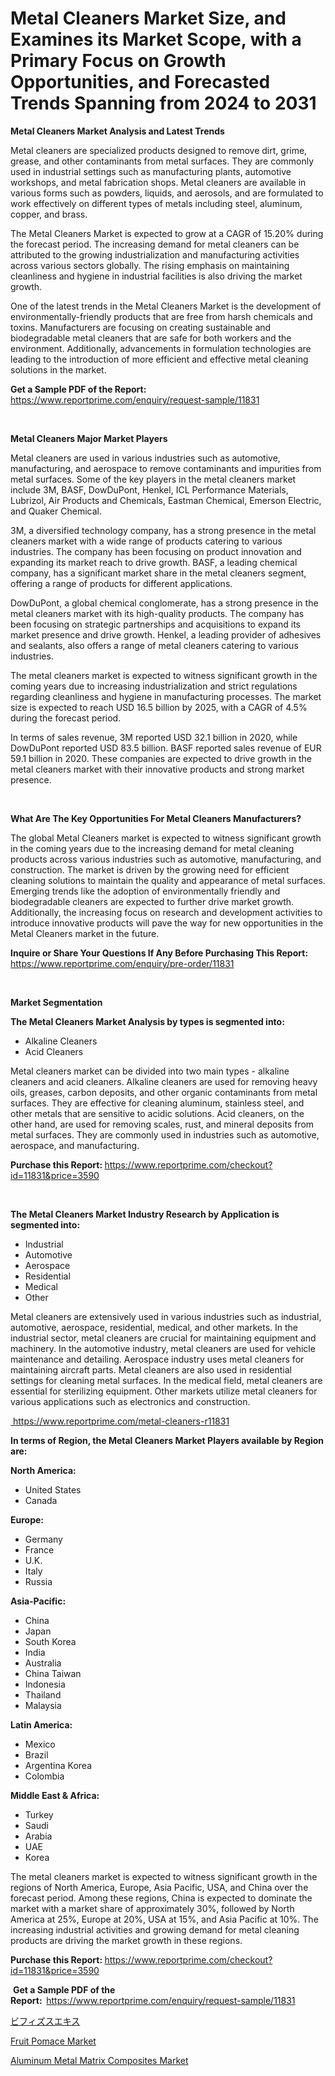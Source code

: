 <p><h1>Metal Cleaners Market Size, and Examines its Market Scope, with a Primary Focus on Growth Opportunities, and Forecasted Trends Spanning from 2024 to 2031</h1></p><p><strong>Metal Cleaners Market Analysis and Latest Trends</strong></p>
<p><p>Metal cleaners are specialized products designed to remove dirt, grime, grease, and other contaminants from metal surfaces. They are commonly used in industrial settings such as manufacturing plants, automotive workshops, and metal fabrication shops. Metal cleaners are available in various forms such as powders, liquids, and aerosols, and are formulated to work effectively on different types of metals including steel, aluminum, copper, and brass.</p><p>The Metal Cleaners Market is expected to grow at a CAGR of 15.20% during the forecast period. The increasing demand for metal cleaners can be attributed to the growing industrialization and manufacturing activities across various sectors globally. The rising emphasis on maintaining cleanliness and hygiene in industrial facilities is also driving the market growth.</p><p>One of the latest trends in the Metal Cleaners Market is the development of environmentally-friendly products that are free from harsh chemicals and toxins. Manufacturers are focusing on creating sustainable and biodegradable metal cleaners that are safe for both workers and the environment. Additionally, advancements in formulation technologies are leading to the introduction of more efficient and effective metal cleaning solutions in the market.</p></p>
<p><strong>Get a Sample PDF of the Report:&nbsp;</strong> <a href="https://www.reportprime.com/enquiry/request-sample/11831">https://www.reportprime.com/enquiry/request-sample/11831</a></p>
<p>&nbsp;</p>
<p><strong>Metal Cleaners Major Market Players</strong></p>
<p><p>Metal cleaners are used in various industries such as automotive, manufacturing, and aerospace to remove contaminants and impurities from metal surfaces. Some of the key players in the metal cleaners market include 3M, BASF, DowDuPont, Henkel, ICL Performance Materials, Lubrizol, Air Products and Chemicals, Eastman Chemical, Emerson Electric, and Quaker Chemical.</p><p>3M, a diversified technology company, has a strong presence in the metal cleaners market with a wide range of products catering to various industries. The company has been focusing on product innovation and expanding its market reach to drive growth. BASF, a leading chemical company, has a significant market share in the metal cleaners segment, offering a range of products for different applications.</p><p>DowDuPont, a global chemical conglomerate, has a strong presence in the metal cleaners market with its high-quality products. The company has been focusing on strategic partnerships and acquisitions to expand its market presence and drive growth. Henkel, a leading provider of adhesives and sealants, also offers a range of metal cleaners catering to various industries.</p><p>The metal cleaners market is expected to witness significant growth in the coming years due to increasing industrialization and strict regulations regarding cleanliness and hygiene in manufacturing processes. The market size is expected to reach USD 16.5 billion by 2025, with a CAGR of 4.5% during the forecast period.</p><p>In terms of sales revenue, 3M reported USD 32.1 billion in 2020, while DowDuPont reported USD 83.5 billion. BASF reported sales revenue of EUR 59.1 billion in 2020. These companies are expected to drive growth in the metal cleaners market with their innovative products and strong market presence.</p></p>
<p>&nbsp;</p>
<p><strong>What Are The Key Opportunities For Metal Cleaners Manufacturers?</strong></p>
<p><p>The global Metal Cleaners market is expected to witness significant growth in the coming years due to the increasing demand for metal cleaning products across various industries such as automotive, manufacturing, and construction. The market is driven by the growing need for efficient cleaning solutions to maintain the quality and appearance of metal surfaces. Emerging trends like the adoption of environmentally friendly and biodegradable cleaners are expected to further drive market growth. Additionally, the increasing focus on research and development activities to introduce innovative products will pave the way for new opportunities in the Metal Cleaners market in the future.</p></p>
<p><strong>Inquire or Share Your Questions If Any Before Purchasing This Report:</strong> <a href="https://www.reportprime.com/enquiry/pre-order/11831">https://www.reportprime.com/enquiry/pre-order/11831</a></p>
<p>&nbsp;</p>
<p><strong>Market Segmentation</strong></p>
<p><strong>The Metal Cleaners Market Analysis by types is segmented into:</strong></p>
<p><ul><li>Alkaline Cleaners</li><li>Acid Cleaners</li></ul></p>
<p><p>Metal cleaners market can be divided into two main types - alkaline cleaners and acid cleaners. Alkaline cleaners are used for removing heavy oils, greases, carbon deposits, and other organic contaminants from metal surfaces. They are effective for cleaning aluminum, stainless steel, and other metals that are sensitive to acidic solutions. Acid cleaners, on the other hand, are used for removing scales, rust, and mineral deposits from metal surfaces. They are commonly used in industries such as automotive, aerospace, and manufacturing.</p></p>
<p><strong>Purchase this Report:&nbsp;</strong><a href="https://www.reportprime.com/checkout?id=11831&price=3590">https://www.reportprime.com/checkout?id=11831&price=3590</a></p>
<p>&nbsp;</p>
<p><strong>The Metal Cleaners Market Industry Research by Application is segmented into:</strong></p>
<p><ul><li>Industrial</li><li>Automotive</li><li>Aerospace</li><li>Residential</li><li>Medical</li><li>Other</li></ul></p>
<p><p>Metal cleaners are extensively used in various industries such as industrial, automotive, aerospace, residential, medical, and other markets. In the industrial sector, metal cleaners are crucial for maintaining equipment and machinery. In the automotive industry, metal cleaners are used for vehicle maintenance and detailing. Aerospace industry uses metal cleaners for maintaining aircraft parts. Metal cleaners are also used in residential settings for cleaning metal surfaces. In the medical field, metal cleaners are essential for sterilizing equipment. Other markets utilize metal cleaners for various applications such as electronics and construction.</p></p>
<p><a href="https://www.reportprime.com/metal-cleaners-r11831">&nbsp;https://www.reportprime.com/metal-cleaners-r11831</a></p>
<p><strong>In terms of Region, the Metal Cleaners Market Players available by Region are:</strong></p>
<p>
    <p> <strong> North America: </strong>
        <ul>
            <li>United States</li>
            <li>Canada</li>
        </ul>
        </p> 
    <p> <strong> Europe: </strong>
        <ul>
            <li>Germany</li>
            <li>France</li>
            <li>U.K.</li>
            <li>Italy</li>
            <li>Russia</li>
        </ul>
        </p> 
    <p> <strong> Asia-Pacific: </strong>
        <ul>
            <li>China</li>
            <li>Japan</li>
            <li>South Korea</li>
            <li>India</li>
            <li>Australia</li>
            <li>China Taiwan</li>
            <li>Indonesia</li>
            <li>Thailand</li>
            <li>Malaysia</li>
        </ul>
        </p> 
    <p> <strong> Latin America: </strong>
        <ul>
            <li>Mexico</li>
            <li>Brazil</li>
            <li>Argentina Korea</li>
            <li>Colombia</li>
        </ul>
        </p> 
    <p> <strong> Middle East & Africa: </strong>
        <ul>
            <li>Turkey</li>
            <li>Saudi</li>
            <li>Arabia</li>
            <li>UAE</li>
            <li>Korea</li>
        </ul>
    </p>
    </p>
<p><p>The metal cleaners market is expected to witness significant growth in the regions of North America, Europe, Asia Pacific, USA, and China over the forecast period. Among these regions, China is expected to dominate the market with a market share of approximately 30%, followed by North America at 25%, Europe at 20%, USA at 15%, and Asia Pacific at 10%. The increasing industrial activities and growing demand for metal cleaning products are driving the market growth in these regions.</p></p>
<p><strong>Purchase this Report: </strong><a href="https://www.reportprime.com/checkout?id=11831&price=3590">https://www.reportprime.com/checkout?id=11831&price=3590</a></p>
<p>&nbsp;<strong>Get a Sample PDF of the Report:&nbsp;&nbsp;</strong><a href="https://www.reportprime.com/enquiry/request-sample/11831">https://www.reportprime.com/enquiry/request-sample/11831</a></p>
<p><strong></strong></p>
<p><p><a href="https://medium.com/@eugenethompson65/%E3%83%93%E3%83%95%E3%82%A3%E3%83%80%E3%82%B9%E3%82%A8%E3%82%AD%E3%82%B9%E3%81%AE%E5%B8%82%E5%A0%B4%E5%B1%95%E6%9C%9B-%E7%94%A3%E6%A5%AD%E6%A6%82%E8%A6%81%E3%81%A8%E4%BA%88%E6%B8%AC-2024%E5%B9%B4%E3%81%8B%E3%82%892031%E5%B9%B4%E3%81%BE%E3%81%A7-1a237663c3da">ビフィズスエキス</a></p><p><a href="https://github.com/gracielawharr/Market-Research-Report-List-1/blob/main/fruit-pomace-market.md">Fruit Pomace Market</a></p><p><a href="https://github.com/EunaWiegad2023/Market-Research-Report-List-1/blob/main/aluminum-metal-matrix-composites-market.md">Aluminum Metal Matrix Composites Market</a></p></p>